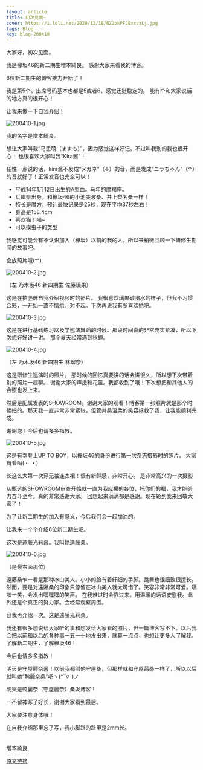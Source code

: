 ```yaml
---
layout: article
title: 初次见面~
cover: https://i.loli.net/2020/12/18/NZ2okPFJExcvzLj.jpg
tags: Blog
key: blog-200410
---
```


大家好，初次见面。

我是欅坂46的新二期生増本綺良。
感谢大家来看我的博客。

6位新二期生的博客接力开始了！ 

我是第5个。出席号码基本也都是5或者6，感觉还挺稳定的。
能有个和大家说话的地方真的很开心！
<!--more-->
让我来做一下自我介绍！

![200410-1.jpg](https://i.loli.net/2020/12/18/NZ2okPFJExcvzLj.jpg)

我的名字是増本綺良。

想让大家叫我“马思萌（ますも）”，因为感觉这样好记，不过叫我别的我也很开心！
也很喜欢大家叫我“Kira酱”！

任性一点说的话，kira酱不发成“メガネ”（↓）的音，而是发成“ニラちゃん”（↑）的音就好了！正常发音也完全可以！

- 平成14年1月12日出生的A型血。马年的摩羯座。
- 兵庫県出身。和欅坂46的小池美波桑、井上梨名桑一样！
- 特长是魔方，预计最快记录是25秒，现在平均37秒左右！
- 身高是158.4cm
- 喜欢猫！喵~
- 可以摸虫子的类型

我感觉可能会有不认识加入（欅坂）以前的我的人，所以来稍微回顾一下研修生期间的故事吧。 

会放照片哦(^^)

![200410-2.jpg](https://i.loli.net/2020/12/18/aE17Dq38SKgj4cO.jpg)

（左 乃木坂46 新四期生 佐藤璃果） 

这是在拍竖屏自我介绍视频时的照片。
我很喜欢璃果碳喝水的样子，但我不习惯合影，一开始一直不情愿。对不起。下次再说我有多喜欢她吧。

![200410-3.jpg](https://i.loli.net/2020/12/18/huiOC8LxEqRglHA.jpg)

这是在进行基础练习以及学巡演舞蹈的时候。那段时间真的非常充实紧凑，所以下次想好好讲一讲。
那个夏天经常遇到秋蝉。

![200410-4.jpg](https://i.loli.net/2020/12/18/ZxvqCziRfoUbAJ5.jpg)

（左 乃木坂46 新四期生 林瑠奈） 

这是研修生巡演时的照片。
那时候的回忆真要讲的话会讲很久，所以想下次带着别的照片一起聊。
谢谢大家的声援和花篮。我都收到了哦！下次想把和其他人的合照也发上来。

然后是配属发表的SHOWROOM。谢谢大家的观看！博客第一张照片就是那个时候拍的。那天我一直非常非常紧张，但菅井桑温柔的笑容拯救了我，让我能顺利完成。

谢谢您！今后也请多多指教。

![200410-5.jpg](https://i.loli.net/2020/12/18/7NyR4EesiXKuAlg.jpg)

这是有幸登上UP TO BOY，以欅坂46的身份进行第一次杂志摄影时的照片。
大家有看吗(・&nbsp;・)

长这么大第一次穿无袖连衣裙！很有新鲜感，非常开心。
是非常高兴的一次摄影

从甄选的SHOWROOM审查开始就一直为我应援的各位，托你们的福，我才能努力奋斗至今。真的非常感谢大家。
回想起来满满都是感谢。现在轮到我来回敬大家了！

为了让新二期生的加入有意义，今后我们会一起加油的。

让我来一个个介绍6位新二期生吧。

这次是遠藤光莉酱。我叫她遠藤桑。

![200410-6.jpg](https://i.loli.net/2020/12/18/ET3HvjBZf2F49RY.jpg)

（是最右面那位） 

遠藤桑乍一看是那种冰山美人。小小的脸有着纤细的手脚。跳舞也很细致很擅长。然而，要是对遠藤桑的印象只停留在冰山美人就太可惜了。笑容非常非常可爱。噗嗤一笑，会发出嘿嘿嘿的笑声。
在我难过时会靠过来。用温暖的话语安慰我。此外还是个真正的努力家。会经常观察周围。 

容我再介绍一次。这是遠藤光莉桑。

我还有很多想说给大家听的事和想发给大家看的照片，但一篇博客写不下。以后我会把以前和以后的各种事一五一十地发出来，就算一点点，也想让更多人了解我，了解新二期生，了解欅坂46！

今后也请多多指教！

明天是守屋麗奈酱！以前我都叫他守屋桑，但那样就和守屋茜桑一样了，所以以后就叫她“鸭麗奈桑”吧ヽ(*´∀`)ノ

明天是鸭麗奈（守屋麗奈）桑发博客！

一不留神写了好长，谢谢大家看到最后。

大家要注意身体哦！

在自我介绍那里忘了写，我小脚趾的趾甲是2mm长。
<br/>
<br/>
<br/>
増本綺良

[原文链接](https://www.keyakizaka46.com/s/k46o/diary/detail/33276?cd=member)


